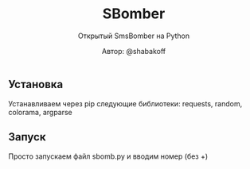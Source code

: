 <h1 align="center">SBomber</h1>
<p align="center">
    Открытый SmsBomber на Python
 <p align="center">
    Автор: @shabakoff
    <br /><br />
</p>

## Установка

Устанавливаем через pip следующие библиотеки: requests, random, colorama, argparse

## Запуск 
Просто запускаем файл sbomb.py и вводим номер (без +)
